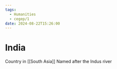 ```yaml
---
tags:
  - Humanities
  - cegep/1
date: 2024-08-22T15:26:00
---
```


# India

Country in [[South Asia]]
Named after the Indus river
